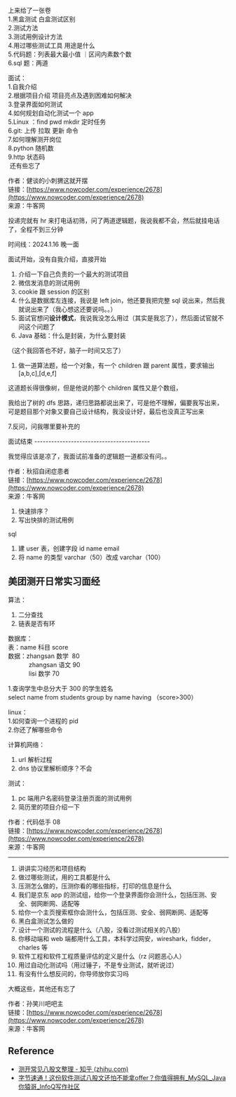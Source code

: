 上来给了一张卷  
1.黑盒测试 白盒测试区别  
2.测试方法  
3.测试用例设计方法  
4.用过哪些测试工具 用途是什么  
5.代码题：列表最大最小值 ｜区间内素数个数  
6.sql 题：两道  

面试：  
1.自我介绍  
2.根据项目介绍 项目亮点及遇到困难如何解决  
3.登录界面如何测试  
4.如何规划自动化测试一个 app  
5.Linux ：find pwd mkdir 定时任务  
6.git: 上传 拉取 更新 命令  
7.如何理解测开岗位  
8.python 随机数  
9.http 状态码  
 还有些忘了  

作者：健谈的小刺猬这就开摆  
链接：[https://www.nowcoder.com/experience/2678](https://www.nowcoder.com/experience/2678)  
来源：牛客网

投递完就有 hr 来打电话初筛，问了两道逻辑题，我说我都不会，然后就挂电话了，全程不到三分钟

时间线：2024.1.16 晚一面

面试开始，没有自我介绍，直接开始

1. 介绍一下自己负责的一个最大的测试项目
2. 微信发消息的测试用例
3. cookie 跟 session 的区别
4. 什么是数据库左连接，我说是 left join，他还要我把完整 sql 说出来，然后我就说出来了（我心想这还要说吗。。）
5. 面试官想问**设计模式**，我说我没怎么用过（其实是我忘了），然后面试官就不问这个问题了
6. Java 基础：什么是封装，为什么要封装

（这个我回答也不好，脑子一时间又忘了）

1. 做一道算法题，给一个对象，有一个 children 跟 parent 属性，要求输出 [a,b,c],[d,e,f]

这道题长得很像树，但是他说的那个 children 属性又是个数组，

我给出了树的 dfs 思路，递归思路都说出来了，可是他不理解，偏要我写出来，可是题目那个对象又要自己设计结构，我没设计好，最后也没真正写出来

7.反问，问我哪里要补充的

面试结束 -----------------------------------------

我觉得应该是凉了，我面试前准备的逻辑题一道都没有问。。

作者：秋招自闭症患者  
链接：[https://www.nowcoder.com/experience/2678](https://www.nowcoder.com/experience/2678)  
来源：牛客网

1. 快速排序？  
2. 写出快排的测试用例  

sql  

1. 建 user 表，创建字段 id name email  
2. 将 name 的类型 varchar（50）改成 varchar（100）

## 美团测开日常实习面经

算法：  

1. 二分查找  
2. 链表是否有环  

数据库：  
表：name 科目 score  
数据：zhangsan 数学  80  
            zhangsan 语文 90  
            lisi 数学 70  

1.查询学生中总分大于 300 的学生姓名  
select name from students group by name having （score>300）  

linux：  
1.如何查询一个进程的 pid  
2.你还了解哪些命令  

计算机网络：  

1. url 解析过程  
2. dns 协议里解析顺序？不会  

测试：  

1. pc 端用户名密码登录注册页面的测试用例  
2. 简历里的项目介绍一下

作者：代码低手 08  
链接：[https://www.nowcoder.com/experience/2678](https://www.nowcoder.com/experience/2678)  
来源：牛客网

---

1. 讲讲实习经历和项目结构
2. 做过哪些测试，用的工具都是什么
3. 压测怎么做的，压测你看的哪些指标，打印的信息是什么
4. 我们是京东 app 的测试组，给你一个登录界面你会测什么，包括压测、安全、弱网断网、适配等
5. 给你一个主页搜索框你会测什么，包括压测、安全、弱网断网、适配等
6. 黑白盒测试怎么做的
7. 设计一个测试的流程是什么（八股，没看过测试相关的八股）
8. 你移动端和 web 端都用什么工具，本科学过网安，wireshark，fidder，charles 等
9. 软件工程和软件工程质量评估的定义是什么（rz 问题恶心人）
10. 用过自动化测试吗（用过锤子，不是专业测试，就听说过）
11. 有没有什么想反问的，你导师放你实习吗

大概这些，其他还有忘了

作者：孙笑川吧吧主  
链接：[https://www.nowcoder.com/experience/2678](https://www.nowcoder.com/experience/2678)  
来源：牛客网

## Reference

- [测开常见八股文整理 - 知乎 (zhihu.com)](https://zhuanlan.zhihu.com/p/608942743)
- [字节速通！这份软件测试八股文还怕不能拿offer？你值得拥有_MySQL_Java你猿哥_InfoQ写作社区](https://xie.infoq.cn/article/94a6c0326935e21dd63de3e1c)
